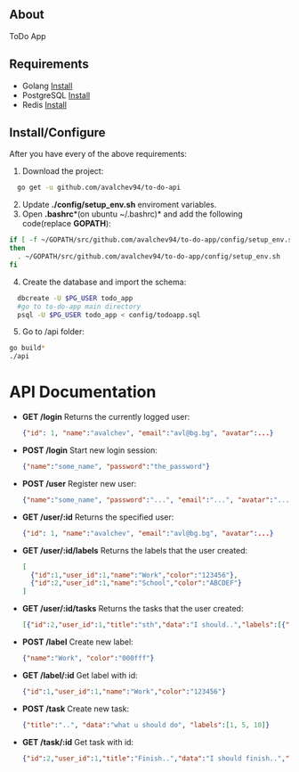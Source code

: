 ## About
ToDo App

## Requirements
* Golang [Install](https://golang.org/doc/install)
* PostgreSQL [Install](https://www.postgresql.org/download/)
* Redis [Install](https://redis.io/download#installation)

## Install/Configure
After you have every of the above requirements:
1. Download the project:
  ```bash
    go get -u github.com/avalchev94/to-do-api
  ```
2. Update **./config/setup_env.sh** enviroment variables.
3. Open **.bashrc***(on ubuntu ~/.bashrc)* and add the following code(replace **GOPATH**):
  ```bash
  if [ -f ~/GOPATH/src/github.com/avalchev94/to-do-app/config/setup_env.sh ]; 
  then
    . ~/GOPATH/src/github.com/avalchev94/to-do-app/config/setup_env.sh
  fi
  ```
4. Create the database and import the schema:
  ```bash
    dbcreate -U $PG_USER todo_app
    #go to to-do-app main directory
    psql -U $PG_USER todo_app < config/todoapp.sql
  ```
5. Go to /api folder:
  ```bash
  go build*
  ./api
  ```
# API Documentation 
* **GET /login** Returns the currently logged user:
  ```json
  {"id": 1, "name":"avalchev", "email":"avl@bg.bg", "avatar":...}
  ```
* **POST /login** Start new login session:
  ```json
  {"name":"some_name", "password":"the_password"}
  ```
* **POST /user** Register new user:
  ```json
  {"name":"some_name", "password":"...", "email":"...", "avatar":"..."}
  ```
* **GET /user/:id** Returns the specified user: 
  ```json
  {"id": 1, "name":"avalchev", "email":"avl@bg.bg", "avatar":...}
  ```
* **GET /user/:id/labels** Returns the labels that the user created:
  ```json
  [
    {"id":1,"user_id":1,"name":"Work","color":"123456"},
    {"id":2,"user_id":1,"name":"School","color":"ABCDEF"}
  ]
  ```
* **GET /user/:id/tasks** Returns the tasks that the user created:
  ```json
  [{"id":2,"user_id":1,"title":"sth","data":"I should..","labels":[{"id":1,"name":"Work","color":"123456"}],"labels_id":[1],"created":"2018-09..."}]
  ```
* **POST /label** Create new label:
  ```json
  {"name":"Work", "color":"000fff"}
  ```
* **GET /label/:id** Get label with id:
  ```json
  {"id":1,"user_id":1,"name":"Work","color":"123456"}
  ```
* **POST /task** Create new task:
  ```json
  {"title":"..", "data":"what u should do", "labels":[1, 5, 10]}
  ```
* **GET /task/:id** Get task with id:
  ```json
  {"id":2,"user_id":1,"title":"Finish..","data":"I should finish..","labels":[{"id":1,"name":"Work","color":"123456"}],"labels_id":[1],"created":"2018-09..."}
  ```